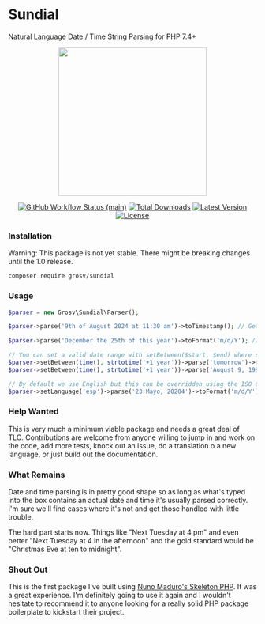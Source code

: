 # Sundial

Natural Language Date / Time String Parsing for PHP 7.4+

<p align="center">
    <img src="https://raw.githubusercontent.com/grosv/sundial/main/docs/sundial.jpg" height="300" alt="">
</p>
<p align="center">
    <a href="https://github.com/grosv/sundial/actions"><img alt="GitHub Workflow Status (main)" src="https://img.shields.io/github/workflow/status/grosv/sundial/Tests/main"></a>
    <a href="https://packagist.org/packages/grosv/sundial"><img alt="Total Downloads" src="https://img.shields.io/packagist/dt/grosv/sundial"></a>
    <a href="https://packagist.org/packages/grosv/sundial"><img alt="Latest Version" src="https://img.shields.io/packagist/v/grosv/sundial"></a>
    <a href="https://packagist.org/packages/grosv/sundial"><img alt="License" src="https://img.shields.io/packagist/l/grosv/sundial"></a>
</p>

### Installation

Warning: This package is not yet stable. There might be breaking changes until the 1.0 release.

```shell script
composer require grosv/sundial
```

### Usage

```php
$parser = new Grosv\Sundial\Parser();

$parser->parse('9th of August 2024 at 11:30 am')->toTimestamp(); // Get a unix timestamp

$parser->parse('December the 25th of this year')->toFormat('m/d/Y'); // 12/25/2020

// You can set a valid date range with setBetween($start, $end) where start and end are UNIX timestamps.
$parser->setBetween(time(), strtotime('+1 year'))->parse('tomorrow')->toFormat('m/d/Y'); // Works as expected
$parser->setBetween(time(), strtotime('+1 year'))->parse('August 9, 1992')->toFormat('m/d/Y'); // Exception 

// By default we use English but this can be overridden using the ISO 639-2 Code of the language if we have it.
$parser->setLanguage('esp')->parse('23 Mayo, 20204')->toFormat('m/d/Y'); // 05/23/2024
```

### Help Wanted

This is very much a minimum viable package and needs a great deal of TLC. Contributions are welcome from anyone
willing to jump in and work on the code, add more tests, knock out an issue, do a translation o a new language, 
or just build out the documentation.

### What Remains

Date and time parsing is in pretty good shape so as long as what's typed into the box contains an actual date and time 
it's usually parsed correctly. I'm sure we'll find cases where it's not and get those handled with little trouble.

The hard part starts now. Things like "Next Tuesday at 4 pm" and even better "Next Tuesday at 4 in the afternoon" and 
the gold standard would be "Christmas Eve at ten to midnight".

### Shout Out

This is the first package I've built using [Nuno Maduro's Skeleton PHP](https://github.com/nunomaduro/skeleton-php). 
It was a great experience. I'm definitely going to use it again and I wouldn't hesitate to recommend it to anyone
looking for a really solid PHP package boilerplate to kickstart their project.
